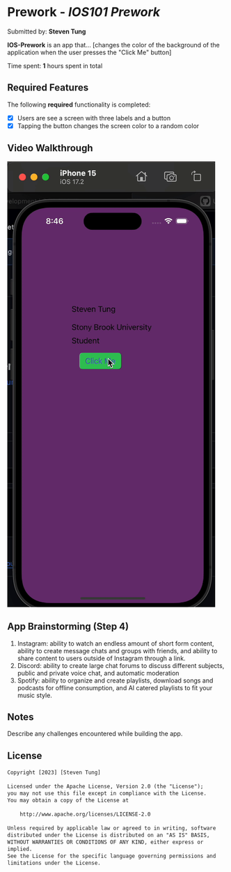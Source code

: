 # Prework - *IOS101 Prework*

Submitted by: **Steven Tung**

**IOS-Prework** is an app that... [changes the color of the background of the application when the user presses the "Click Me" button] 

Time spent: **1** hours spent in total

## Required Features

The following **required** functionality is completed:

- [X] Users are see a screen with three labels and a button
- [X] Tapping the button changes the screen color to a random color
 
## Video Walkthrough
<img src='Kapture 2023-12-28 at 20.46.20.gif' title='Video Walkthrough' width='' alt='Video Walkthrough' />




## App Brainstorming (Step 4)
1. Instagram: ability to watch an endless amount of short form content, ability to create message chats and groups with friends, and ability to share content to users outside of Instagram through a link.
2. Discord: ability to create large chat forums to discuss different subjects, public and private voice chat, and automatic moderation
3. Spotify: ability to organize and create playlists, download songs and podcasts for offline consumption, and AI catered playlists to fit your music style.
## Notes

Describe any challenges encountered while building the app.

## License

    Copyright [2023] [Steven Tung]

    Licensed under the Apache License, Version 2.0 (the "License");
    you may not use this file except in compliance with the License.
    You may obtain a copy of the License at

        http://www.apache.org/licenses/LICENSE-2.0

    Unless required by applicable law or agreed to in writing, software
    distributed under the License is distributed on an "AS IS" BASIS,
    WITHOUT WARRANTIES OR CONDITIONS OF ANY KIND, either express or implied.
    See the License for the specific language governing permissions and
    limitations under the License.
